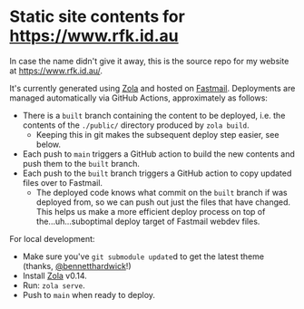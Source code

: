 # Static site contents for https://www.rfk.id.au

In case the name didn't give it away, this is the source repo for my website at https://www.rfk.id.au/.

It's currently generated using [Zola](https://www.getzola.org/) and hosted on [Fastmail](fastmail.com/).
Deployments are managed automatically via GitHub Actions, approximately as follows:

* There is a `built` branch containing the content to be deployed,
  i.e. the contents of the `./public/` directory produced by `zola build`.
    * Keeping this in git makes the subsequent deploy step easier,
      see below.
* Each push to `main` triggers a GitHub action to build the new
  contents and push them to the `built` branch.
* Each push to the `built` branch triggers a GitHub action to copy
  updated files over to Fastmail.
    * The deployed code knows what commit on the `built` branch
      if was deployed from, so we can push out just the files
      that have changed. This helps us make a more efficient
      deploy process on top of the...uh...suboptimal deploy
      target of Fastmail webdev files.

For local development:

* Make sure you've `git submodule update`d to get the latest theme (thanks, [@bennetthardwick](https://github.com/bennetthardwick/simple-dev-blog-zola-starter)!)
* Install [Zola](https://github.com/getzola/zola) v0.14.
* Run: `zola serve`.
* Push to `main` when ready to deploy.
